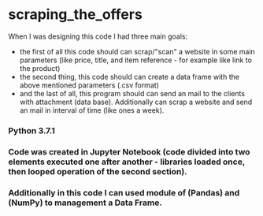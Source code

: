# scraping_the_offers

When I was designing this code I had three main goals:
- the first of all this code should can scrap/"scan" a website in some main parameters (like price, title, and item reference - for example like link to the product)
- the second thing, this code should can create a data frame with the above mentioned parameters (.csv format)
- and the last of all, this program should can send an mail to the clients with attachment (data base). Additionally can scrap a website and send an mail in interval of time (like ones a week).

### Python 3.7.1
### Code was created in Jupyter Notebook (code divided into two elements executed one after another - libraries loaded once, then looped operation of the second section).
### Additionally in this code I can used module of (Pandas) and (NumPy) to management a Data Frame.
